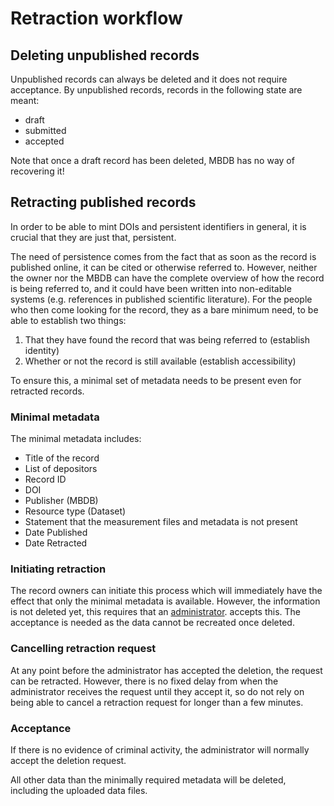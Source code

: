 # Retraction workflow

## Deleting unpublished records

Unpublished records can always be deleted and it does not require
acceptance. By unpublished records, records in the following state are meant:

* draft
* submitted
* accepted

Note that once a draft record has been deleted, MBDB has no way of
recovering it!

## Retracting published records

In order to be able to mint DOIs and persistent identifiers in general, it is
crucial that they are just that, persistent.

The need of persistence comes from the fact that as soon as the record is
published online, it can be cited or otherwise referred to. However, neither the
owner nor the MBDB can have the complete overview of how the record is being
referred to, and it could have been written into non-editable systems (e.g.
references in published scientific literature). For the people who then come
looking for the record, they as a bare minimum need, to be able to establish
two things:

1. That they have found the record that was being referred to (establish identity)
2. Whether or not the record is still available (establish accessibility)

To ensure this, a minimal set of metadata needs to be present even for retracted
records.

### Minimal metadata

The minimal metadata includes:

* Title of the record
* List of depositors
* Record ID
* DOI
* Publisher (MBDB)
* Resource type (Dataset)
* Statement that the measurement files and metadata is not present
* Date Published
* Date Retracted

### Initiating retraction

The record owners can initiate this process which will immediately have the effect
that only the minimal metadata is available. However, the information is not
deleted yet, this requires that an [administrator](mbdb-roles.md#administrator).
accepts this. The acceptance is needed as the data cannot be recreated once
deleted.

### Cancelling retraction request

At any point before the administrator has accepted the deletion, the request can
be retracted. However, there is no fixed delay from when the administrator
receives the request until they accept it, so do not rely on being able to cancel
a retraction request for longer than a few minutes.

### Acceptance

If there is no evidence of criminal activity, the administrator will normally
accept the deletion request.

All other data than the minimally required metadata will be deleted, including the uploaded data files.
